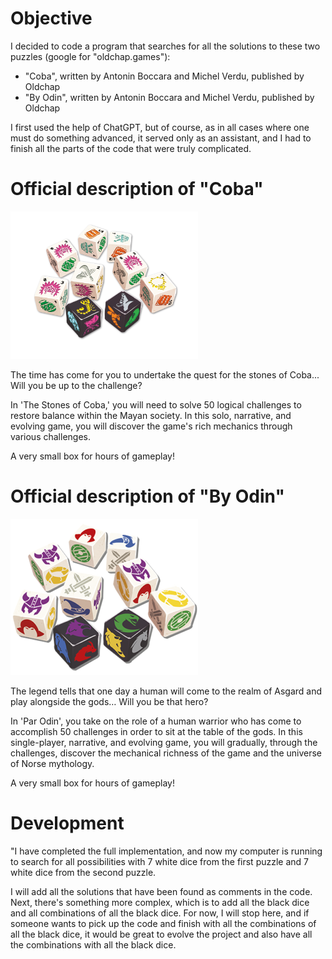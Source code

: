 Objective
=========

I decided to code a program that searches for all the solutions to these 
two puzzles (google for "oldchap.games"):
 
- "Coba", written by Antonin Boccara and Michel Verdu, published by Oldchap
- "By Odin", written by Antonin Boccara and Michel Verdu, published by Oldchap

I first used the help of ChatGPT, but of course, as in all cases where one 
must do something advanced, it served only as an assistant, and I had to 
finish all the parts of the code that were truly complicated.

Official description of "Coba"
==============================

<img src="img-coba-dice.png" alt="Coba" width="300" style="max-width: 300px; height: auto;">

The time has come for you to undertake the quest for the stones of Coba... 
Will you be up to the challenge?

In 'The Stones of Coba,' you will need to solve 50 logical challenges to restore 
balance within the Mayan society. In this solo, narrative, and evolving game, 
you will discover the game's rich mechanics through various challenges.

A very small box for hours of gameplay!

Official description of "By Odin"
=================================

<img src="img-by-odin-dice.png" alt="By Odin" width="300" style="max-width: 300px; height: auto;">

The legend tells that one day a human will come to the realm of Asgard and play 
alongside the gods… Will you be that hero?

In 'Par Odin', you take on the role of a human warrior who has come to 
accomplish 50 challenges in order to sit at the table of the gods. 
In this single-player, narrative, and evolving game, you will gradually, 
through the challenges, discover the mechanical richness of the game and 
the universe of Norse mythology.

A very small box for hours of gameplay!

Development
===========

"I have completed the full implementation, and now my computer is running to 
search for all possibilities with 7 white dice from the first puzzle and
7 white dice from the second puzzle.

I will add all the solutions that have been found as comments in the code.
Next, there's something more complex, which is to add all the black dice and 
all combinations of all the black dice. For now, I will stop here, and if 
someone wants to pick up the code and finish with all the combinations of all 
the black dice, it would be great to evolve the project and also have all the 
combinations with all the black dice.